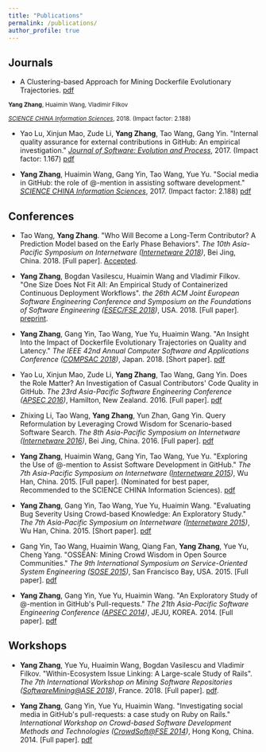 ```yaml
---
title: "Publications"
permalink: /publications/
author_profile: true
---
```


## Journals
* A Clustering-based Approach for Mining Dockerfile Evolutionary Trajectories. [pdf](/files/SCIS_2018_dockerfile.pdf)

<small><strong>Yang Zhang</strong>, Huaimin Wang, Vladimir Filkov</small> 

<small><i>[SCIENCE CHINA Information Sciences](http://engine.scichina.com/publisher/scp/journal/SCIS?slug=Overview)</i>, 2018. (Impact factor: 2.188) </small>

* Yao Lu, Xinjun Mao, Zude Li, <strong>Yang Zhang</strong>, Tao Wang, Gang Yin. "Internal quality assurance for external contributions in GitHub: An empirical investigation." <i>[Journal of Software: Evolution and Process](https://onlinelibrary.wiley.com/journal/20477481)</i>, 2017. (Impact factor: 1.167) [pdf](/files/JSEP_2017_lu.pdf)

* <strong>Yang Zhang</strong>, Huaimin Wang, Gang Yin, Tao Wang, Yue Yu. "Social media in GitHub: the role of @-mention in assisting software development." <i>[SCIENCE CHINA Information Sciences](http://engine.scichina.com/publisher/scp/journal/SCIS?slug=Overview)</i>, 2017. (Impact factor: 2.188) [pdf](/files/SCIS_2017_at.pdf)


## Conferences
* Tao Wang, <strong>Yang Zhang</strong>. "Who Will Become a Long-Term Contributor? A Prediction Model based on the Early Phase Behaviors". <i>The 10th Asia-Pacific Symposium on Internetware ([Internetware 2018](https://internetware2018.github.io))</i>, Bei Jing, China. 2018. [Full paper]. [Accepted](https://internetware2018.github.io/Program.html).

* <strong>Yang Zhang</strong>, Bogdan Vasilescu, Huaimin Wang and Vladimir Filkov. "One Size Does Not Fit All: An Empirical Study of Containerized Continuous Deployment Workflows". <i> the 26th ACM Joint European Software Engineering Conference and Symposium on the Foundations of Software Engineering ([ESEC/FSE 2018](https://2018.fseconference.org/))</i>, USA. 2018. [Full paper]. [preprint](/files/FSE_2018_cd.pdf).

* <strong>Yang Zhang</strong>, Gang Yin, Tao Wang, Yue Yu, Huaimin Wang. "An Insight Into the Impact of Dockerfile Evolutionary Trajectories on Quality and Latency." <i>The IEEE 42nd Annual Computer Software and Applications Conference ([COMPSAC 2018](https://ieeecompsac.computer.org/2018/))</i>, Japan. 2018. [Short paper]. [pdf](/files/COMPSAC_2018_dockerfile.pdf)

* Yao Lu, Xinjun Mao, Zude Li, <strong>Yang Zhang</strong>, Tao Wang, Gang Yin. Does the Role Matter? An Investigation of Casual Contributors' Code Quality in GitHub. <i>The 23rd Asia-Pacific Software Engineering Conference ([APSEC 2016](http://www.apsec2016.org/))</i>, Hamilton, New Zealand. 2016. [Full paper]. [pdf](/files/APSEC_2016_lu.pdf)

* Zhixing Li, Tao Wang, <strong>Yang Zhang</strong>, Yun Zhan, Gang Yin. Query Reformulation by Leveraging Crowd Wisdom for Scenario-based Software Search. <i>The 8th Asia-Pacific Symposium on Internetware ([Internetware 2016](https://dblp.org/db/conf/internetware/internetware2016))</i>, Bei Jing, China. 2016. [Full paper]. [pdf](/files/Internetware_2016_li.pdf)

* <strong>Yang Zhang</strong>, Huaimin Wang, Gang Yin, Tao Wang, Yue Yu. "Exploring the Use of @-mention to Assist Software Development in GitHub." <i>The 7th Asia-Pacific Symposium on Internetware ([Internetware 2015](https://dblp.uni-trier.de/db/conf/internetware/internetware2015))</i>, Wu Han, China. 2015. [Full paper]. (Nominated for best paper, Recommended to the SCIENCE CHINA Information Sciences). [pdf](/files/Internetware_2015_at.pdf)

* <strong>Yang Zhang</strong>, Gang Yin, Tao Wang, Yue Yu, Huaimin Wang. "Evaluating Bug Severity Using Crowd-based Knowledge: An Exploratory Study." <i>The 7th Asia-Pacific Symposium on Internetware ([Internetware 2015](https://dblp.uni-trier.de/db/conf/internetware/internetware2015))</i>, Wu Han, China. 2015. [Short paper]. [pdf](/files/Internetware_2015_bug.pdf)

* Gang Yin, Tao Wang, Huaimin Wang, Qiang Fan, <strong>Yang Zhang</strong>, Yue Yu, Cheng Yang. "OSSEAN: Mining Crowd Wisdom in Open Source Communities." <i>The 9th International Symposium on Service-Oriented System Engineering ([SOSE 2015](http://sose2015.com/))</i>, San Francisco Bay, USA. 2015. [Full paper]. [pdf](/files/SOSE_2015_OSSEAN.pdf)

* <strong>Yang Zhang</strong>, Gang Yin, Yue Yu, Huaimin Wang. "An Exploratory Study of @-mention in GitHub's Pull-requests." <i>The 21th Asia-Pacific Software Engineering Conference ([APSEC 2014](https://dblp.uni-trier.de/db/conf/apsec/apsec2014-1))</i>, JEJU, KOREA. 2014. [Full paper]. [pdf](/files/APSEC_2014_at.pdf)

## Workshops
* <strong>Yang Zhang</strong>, Yue Yu, Huaimin Wang, Bogdan Vasilescu and Vladimir Filkov. "Within-Ecosystem Issue Linking: A Large-scale Study of Rails". <i>The 7th International Workshop on Mining Software Repositories ([SoftwareMining@ASE 2018](http://www.ase2018.com/?p=workshops#mining))</i>, France. 2018. [Full paper]. [pdf](/files/SoftwareMining_2018_EcoLinking.pdf).

* <strong>Yang Zhang</strong>, Gang Yin, Yue Yu, Huaimin Wang. "Investigating social media in GitHub's pull-requests: a case study on Ruby on Rails." <i>International Workshop on Crowd-based Software Development Methods and Technologies ([CrowdSoft@FSE 2014](http://fse22.gatech.edu/workshops))</i>, Hong Kong, China. 2014. [Full paper]. [pdf](/files/CrowdSoft_2014_at.pdf)



